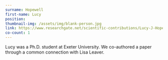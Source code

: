 ```yaml
---
surname: Hopewell
first-name: Lucy
position: 
thumbnail-img: /assets/img/blank-person.jpg
link: https://www.researchgate.net/scientific-contributions/Lucy-J-Hopewell-25641277
co-count: 1
---
```


Lucy was a Ph.D. student at Exeter University. We co-authored a paper through a common connection with Lisa Leaver.



